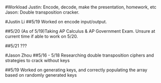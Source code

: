 #Workload
Justin: Encode, decode, make the presentation, homework, etc
Jason: Double transposition cracker.


#Justin Li
##5/19
Worked on encode input/output.

##5/20
(As of 5/19)Taking AP Calculus & AP Government Exam. Unsure at current time if able to work on 5/20.

##5/21
???

#Jason Zhou
##5/16 - 5/18
Researching double transposition ciphers and strategies to crack without keys

##5/19
Worked on generating keys, and correctly populating the array based on randomly generated keys
